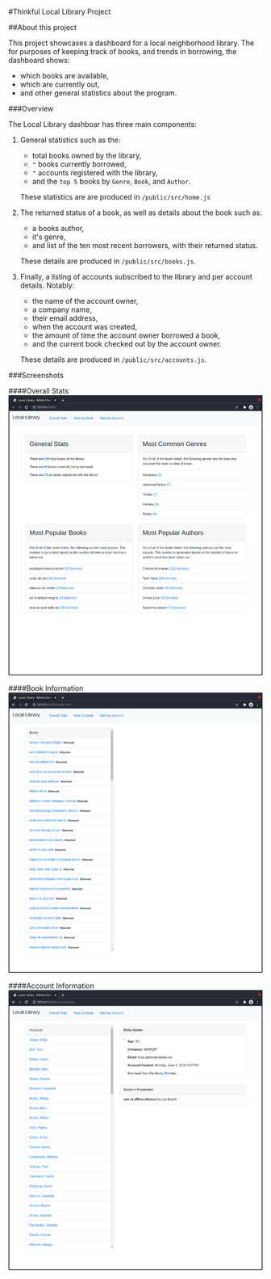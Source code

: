 #Thinkful Local Library Project

##About this project

This project showcases a dashboard for a local neighborhood library. The for purposes of keeping track of books, and trends in borrowing, the dashboard shows:

- which books are available,
- which are currently out,
- and other general statistics about the program.

###Overview

The Local Library dashboar has three main components:

1. General statistics such as the:
   - total books owned by the library,
   -  `"` books currently borrowed,
   -  `"` accounts registered with the library,
   - and the `top 5` books by `Genre`, `Book`, and `Author`.
   
   These statistics are are produced in `/public/src/home.js`

2. The returned status of a book, as well as details about the book such as:
   - a books author,
   - it's genre,
   - and list of the ten most recent borrowers, with their returned status.

   These details are produced in `/public/src/books.js`.

3. Finally, a listing of accounts subscribed to the library and per account details. Notably:
   - the name of the account owner,
   - a company name,
   - their email address,
   - when the account was created,
   - the amount of time the account owner borrowed a book,
   - and the current book checked out by the account owner.

   These details are produced in `/public/src/accounts.js`.

###Screenshots

####Overall Stats
![Overall Statistics Page](https://github.com/zetaomegagon/thinkful-library-project/blob/main/public/images/home.js.png)

####Book Information
![Book Information Page](https://github.com/zetaomegagon/thinkful-library-project/blob/main/public/images/books.js.png)

####Account Information
![Account Information Page](https://github.com/zetaomegagon/thinkful-library-project/blob/main/public/images/accounts.js.png)
